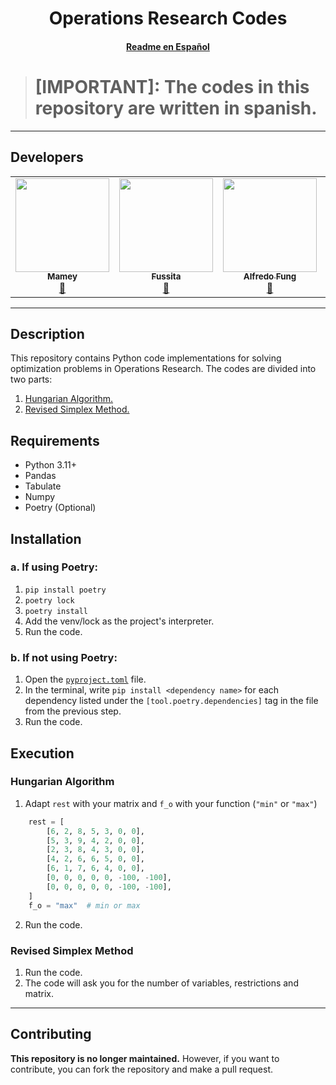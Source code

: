 <p align="center">
    <h1 align="center"> Operations Research Codes</h1>
    <h4 align="center"><a href="Docs/READMES.md">Readme en Español</a></h4>
</p>

> # [IMPORTANT]: The codes in this repository are written in spanish.
- - -
## Developers
<table align="center">
    <tbody>
        <tr>
            <td align="center"><a href="https://github.com/ImMamey" rel="nofollow"><img src="https://avatars.githubusercontent.com/u/32584037?v=4" width="150px;" alt="" style="max-width:100%;"><br><sub><b>Mamey</b></sub></a><br><a href="" title="Commits"><g-emoji class="g-emoji" alias="book" fallback-src="https://github.githubassets.com/images/icons/emoji/unicode/1f4d6.png">📖</g-emoji></a></td>
            <td align="center"><a href="https://github.com/Fussita" rel="nofollow"><img src="https://avatars.githubusercontent.com/u/110612202?v=4" width="150px;" alt="" style="max-width:100%;"><br><sub><b>Fussita</b></sub></a><br><a href="" title="Commits"><g-emoji class="g-emoji" alias="book" fallback-src="https://github.githubassets.com/images/icons/emoji/unicode/1f4d6.png">📖</g-emoji></a></td>
            <td align="center"><a href="https://github.com/C102002" rel="nofollow"><img src="https://avatars.githubusercontent.com/u/116277334?v=4" width="150px;" alt="" style="max-width:100%;"><br><sub><b>Alfredo Fung</b></sub></a><br><a href="" title="Commits"><g-emoji class="g-emoji" alias="book" fallback-src="https://github.githubassets.com/images/icons/emoji/unicode/1f4d6.png">📖</g-emoji></a></td>
            <td align="center"><a href="https://github.com/DanielBortot" rel="nofollow"><img src="https://avatars.githubusercontent.com/u/103535845?v=4" width="150px;" alt="" style="max-width:100%;"><br><sub><b>Daniel Borot</b></sub></a><br><a href="" title="Commits"><g-emoji class="g-emoji" alias="book" fallback-src="https://github.githubassets.com/images/icons/emoji/unicode/1f4d6.png">📖</g-emoji></a></td>
        </tr>
    </tbody>
</table>

 - - - 

## Description
This repository contains Python code implementations for solving optimization problems in Operations Research. The codes are divided into two parts:
1. [Hungarian Algorithm.](https://en.wikipedia.org/wiki/Hungarian_algorithm)
2. [Revised Simplex Method.](https://en.wikipedia.org/wiki/Revised_simplex_method#:~:text=The%20revised%20simplex%20method%20is%20mathematically%20equivalent%20to%20the%20standard,the%20matrix%20representing%20the%20constraints.)

## Requirements
- Python 3.11+
- Pandas
- Tabulate
- Numpy
- Poetry (Optional)

## Installation
### a. If using Poetry:
1. `pip install poetry`
2. `poetry lock`
3. `poetry install`
4. Add the venv/lock as the project's interpreter.
5. Run the code.

### b. If not using Poetry:
1. Open the [`pyproject.toml`](pyproject.toml) file.
2. In the terminal, write `pip install <dependency name>` for each dependency listed under the `[tool.poetry.dependencies]` tag in the file from the previous step.
3. Run the code.

## Execution
### Hungarian Algorithm
1. Adapt `rest` with your matrix and `f_o` with your function (`"min"` or `"max"`)
```python
    rest = [
        [6, 2, 8, 5, 3, 0, 0],
        [5, 3, 9, 4, 2, 0, 0],
        [2, 3, 8, 4, 3, 0, 0],
        [4, 2, 6, 6, 5, 0, 0],
        [6, 1, 7, 6, 4, 0, 0],
        [0, 0, 0, 0, 0, -100, -100],
        [0, 0, 0, 0, 0, -100, -100],
    ]
    f_o = "max"  # min or max
```
2. Run the code.



### Revised Simplex Method
1. Run the code.
2. The code will ask you for the number of variables, restrictions and matrix.
 - - -
## Contributing
**This repository is no longer maintained.** However, if you want to contribute, you can fork the repository and make a pull request.


